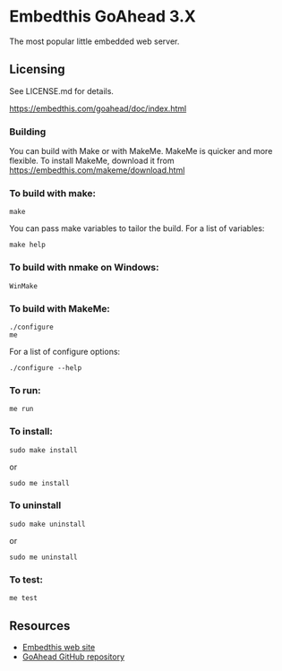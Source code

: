 Embedthis GoAhead 3.X
===

The most popular little embedded web server.

Licensing
---
See LICENSE.md for details.


https://embedthis.com/goahead/doc/index.html

### Building

You can build with Make or with MakeMe. MakeMe is quicker and more flexible.
To install MakeMe, download it from https://embedthis.com/makeme/download.html

### To build with make:

    make

You can pass make variables to tailor the build. For a list of variables: 

    make help

### To build with nmake on Windows:

    WinMake

### To build with MakeMe:

    ./configure
    me

For a list of configure options:

    ./configure --help

### To run:

    me run

### To install:

    sudo make install

or 

    sudo me install

### To uninstall

    sudo make uninstall

or

    sudo me uninstall

### To test:

    me test

Resources
---
  - [Embedthis web site](https://embedthis.com/)
  - [GoAhead GitHub repository](http://github.com/embedthis/goahead)
